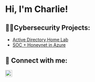 <h1>Hi, I'm Charlie! </a></h1>

<h2>👨‍💻Cybersecurity Projects:</h2>

- [Active Directory Home Lab](https://github.com/CharliecMcKenzie/ActiveDirectoryLab)
- [SOC + Honeynet in Azure](url)


<h2> 🤳 Connect with me:</h2>


[<img align="left" alt="CharlesMcKenzie | LinkedIn" width="22px" src="https://upload.wikimedia.org/wikipedia/commons/c/ca/LinkedIn_logo_initials.png" />][linkedin]



[linkedin]: https://www.linkedin.com/in/charlescmckenzie/




